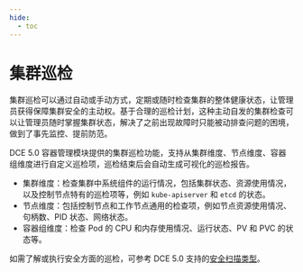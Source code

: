 ```yaml
---
hide:
  - toc
---
```


# 集群巡检

集群巡检可以通过自动或手动方式，定期或随时检查集群的整体健康状态，让管理员获得保障集群安全的主动权。基于合理的巡检计划，这种主动自发的集群检查可以让管理员随时掌握集群状态，解决了之前出现故障时只能被动排查问题的困境，做到了事先监控、提前防范。

DCE 5.0 容器管理模块提供的集群巡检功能，支持从集群维度、节点维度、容器组维度进行自定义巡检项，巡检结束后会自动生成可视化的巡检报告。

- 集群维度：检查集群中系统组件的运行情况，包括集群状态、资源使用情况，以及控制节点特有的巡检项等，例如 `kube-apiserver` 和 `etcd` 的状态。
- 节点维度：包括控制节点和工作节点通用的检查项，例如节点资源使用情况、句柄数、PID 状态、网络状态。
- 容器组维度：检查 Pod 的 CPU 和内存使用情况、运行状态、PV 和 PVC 的状态等。

如需了解或执行安全方面的巡检，可参考 DCE 5.0 支持的[安全扫描类型](../security/index.md)。
